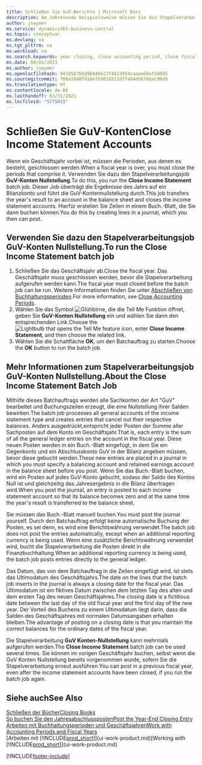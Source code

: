 ```yaml
---
title: Schließen Sie GuV-Berichte | Microsoft Docs
description: Am Jahresende beispielsweise müssen Sie die Stapelverarbeitung "GuV-Konten Nullstellung" laufen lassen, um die Buchhaltungsperioden zu schließen, aus der sich das Geschäftsjahr zusammensetzt.
author: jswymer
ms.service: dynamics365-business-central
ms.topic: conceptual
ms.devlang: na
ms.tgt_pltfrm: na
ms.workload: na
ms.search.keywords: year closing, close accounting period, close fiscal year, bank account detailed trial balance
ms.date: 04/01/2021
ms.author: jswymer
ms.openlocfilehash: 843d5b766d9b840e27f4423854caaae66efb0805
ms.sourcegitcommit: 766e2840fd16efb901d211d7fa64d96766ac99d9
ms.translationtype: HT
ms.contentlocale: de-DE
ms.lasthandoff: 03/31/2021
ms.locfileid: "5775015"
---
```

# <a name="close-income-statement-accounts"></a><span data-ttu-id="3be74-103">Schließen Sie GuV-Konten</span><span class="sxs-lookup"><span data-stu-id="3be74-103">Close Income Statement Accounts</span></span>
<span data-ttu-id="3be74-104">Wenn ein Geschäftsjahr vorbei ist, müssen die Perioden, aus denen es besteht, geschlossen werden.</span><span class="sxs-lookup"><span data-stu-id="3be74-104">When a fiscal year is over, you must close the periods that comprise it.</span></span> <span data-ttu-id="3be74-105">Verwenden Sie dazu den Stapelverarbeitungsjob **GuV-Konten Nullstellung**.</span><span class="sxs-lookup"><span data-stu-id="3be74-105">To do this, you run the **Close Income Statement** batch job.</span></span> <span data-ttu-id="3be74-106">Dieser Job überträgt die Ergebnisse des Jahrs auf ein Bilanzkonto und führt die GuV-Kontennullstellung durch.</span><span class="sxs-lookup"><span data-stu-id="3be74-106">This job transfers the year's result to an account in the balance sheet and closes the income statement accounts.</span></span> <span data-ttu-id="3be74-107">Hierfür erstellen Sie Zeilen in einem Buch.-Blatt, die Sie dann buchen können.</span><span class="sxs-lookup"><span data-stu-id="3be74-107">You do this by creating lines in a journal, which you then can post.</span></span>

## <a name="to-run-the-close-income-statement-batch-job"></a><span data-ttu-id="3be74-108">Verwenden Sie dazu den Stapelverarbeitungsjob GuV-Konten Nullstellung.</span><span class="sxs-lookup"><span data-stu-id="3be74-108">To run the Close Income Statement batch job</span></span>
1. <span data-ttu-id="3be74-109">Schließen Sie das Geschäftsjahr ab.</span><span class="sxs-lookup"><span data-stu-id="3be74-109">Close the fiscal year.</span></span> <span data-ttu-id="3be74-110">Das Geschäftsjahr muss geschlossen werden, bevor die Stapelverarbeitung aufgerufen werden kann.</span><span class="sxs-lookup"><span data-stu-id="3be74-110">The fiscal year must closed before the batch job can be run.</span></span> <span data-ttu-id="3be74-111">Weitere Informationen finden Sie unter [Abschließen von Buchhaltungsperioden](year-close-account-periods.md).</span><span class="sxs-lookup"><span data-stu-id="3be74-111">For more information, see [Close Accounting Periods](year-close-account-periods.md).</span></span>
2. <span data-ttu-id="3be74-112">Wählen Sie das Symbol ![Glühbirne, die die Tell Me Funktion öffnet](media/ui-search/search_small.png "Was möchten Sie tun?"), geben Sie **GuV-Konten Nullstellung** ein und wählen Sie dann den entsprechenden Link.</span><span class="sxs-lookup"><span data-stu-id="3be74-112">Choose the ![Lightbulb that opens the Tell Me feature](media/ui-search/search_small.png "Tell me what you want to do") icon, enter **Close Income Statement**, and then choose the related link.</span></span>
3. <span data-ttu-id="3be74-113">Wählen Sie die Schaltfläche **OK**, um den Batchauftrag zu starten.</span><span class="sxs-lookup"><span data-stu-id="3be74-113">Choose the **OK** button to run the batch job.</span></span>

## <a name="about-the-close-income-statement-batch-job"></a><span data-ttu-id="3be74-114">Mehr Informationen zum Stapelverarbeitungsjob GuV-Konten Nullstellung.</span><span class="sxs-lookup"><span data-stu-id="3be74-114">About the Close Income Statement Batch Job</span></span>
<span data-ttu-id="3be74-115">Mithilfe dieses Batchauftrags werden alle Sachkonten der Art "GuV" bearbeitet und Buchungszeilen erzeugt, die eine Nullstellung ihrer Salden bewirken.</span><span class="sxs-lookup"><span data-stu-id="3be74-115">The batch job processes all general accounts of the income statement type and creates entries that cancel out their respective balances.</span></span> <span data-ttu-id="3be74-116">Anders ausgedrückt,entspricht jeder Posten der Summe aller Sachposten auf dem Konto im Geschäftsjahr.</span><span class="sxs-lookup"><span data-stu-id="3be74-116">That is, each entry is the sum of all the general ledger entries on the account in the fiscal year.</span></span> <span data-ttu-id="3be74-117">Diese neuen Posten werden in ein Buch.-Blatt eingefügt, in dem Sie ein Gegenkonto und ein Abschlusskonto GuV in der Bilanz angeben müssen, bevor diese gebucht werden.</span><span class="sxs-lookup"><span data-stu-id="3be74-117">These new entries are placed in a journal in which you must specify a balancing account and retained earnings account in the balance sheet before you post.</span></span> <span data-ttu-id="3be74-118">Wenn Sie das Buch.-Blatt buchen, wird ein Posten auf jedes GuV-Konto gebucht, sodass der Saldo des Kontos Null ist und gleichzeitig das Jahresergebnis in die Bilanz übertragen wird.</span><span class="sxs-lookup"><span data-stu-id="3be74-118">When you post the journal, an entry is posted to each income statement account so that its balance becomes zero and at the same time the year's result is transferred to the balance sheet.</span></span>

<span data-ttu-id="3be74-119">Sie müssen das Buch.-Blatt manuell buchen.</span><span class="sxs-lookup"><span data-stu-id="3be74-119">You must post the journal yourself.</span></span> <span data-ttu-id="3be74-120">Durch den Batchauftrag erfolgt keine automatische Buchung der Posten, es sei denn, es wird eine Berichtswährung verwendet.</span><span class="sxs-lookup"><span data-stu-id="3be74-120">The batch job does not post the entries automatically, except when an additional reporting currency is being used.</span></span> <span data-ttu-id="3be74-121">Wenn eine zusätzliche Berichtswährung verwendet wird, bucht die Stapelverarbeitung die Posten direkt in die Finanzbuchhaltung.</span><span class="sxs-lookup"><span data-stu-id="3be74-121">When an additional reporting currency is being used, the batch job posts entries directly to the general ledger.</span></span>

<span data-ttu-id="3be74-122">Das Datum, das von dem Batchauftrag in die Zeilen eingefügt wird, ist stets das Ultimodatum des Geschäftsjahrs.</span><span class="sxs-lookup"><span data-stu-id="3be74-122">The date on the lines that the batch job inserts in the journal is always a closing date for the fiscal year.</span></span> <span data-ttu-id="3be74-123">Das Ultimodatum ist ein fiktives Datum zwischen dem letzten Tag des alten und dem ersten Tag des neuen Geschäftsjahres.</span><span class="sxs-lookup"><span data-stu-id="3be74-123">The closing date is a fictitious date between the last day of the old fiscal year and the first day of the new year.</span></span> <span data-ttu-id="3be74-124">Der Vorteil des Buchens zu einem Ultimodatum liegt darin, dass die Salden des Geschäftsjahres mit normalen Datumsangaben erhalten bleiben.</span><span class="sxs-lookup"><span data-stu-id="3be74-124">The advantage of posting on a closing date is that you maintain the correct balances for the ordinary dates of the fiscal year.</span></span>

<span data-ttu-id="3be74-125">Die Stapelverarbeitung **GuV Konten-Nullstellung** kann mehrmals aufgerufen werden.</span><span class="sxs-lookup"><span data-stu-id="3be74-125">The **Close Income Statement** batch job can be used several times.</span></span> <span data-ttu-id="3be74-126">Sie können im vorigen Geschäftsjahr buchen, selbst wenn die GuV Konten Nullstellung bereits vorgenommen wurde, sofern Sie die Stapelverarbeitung erneut ausführen.</span><span class="sxs-lookup"><span data-stu-id="3be74-126">You can post in a previous fiscal year, even after the income statement accounts have been closed, if you run the batch job again.</span></span>

## <a name="see-also"></a><span data-ttu-id="3be74-127">Siehe auch</span><span class="sxs-lookup"><span data-stu-id="3be74-127">See Also</span></span>

[<span data-ttu-id="3be74-128">Schließen der Bücher</span><span class="sxs-lookup"><span data-stu-id="3be74-128">Closing Books</span></span>](year-close-books.md)  
[<span data-ttu-id="3be74-129">So buchen Sie den Jahresabschlussposten</span><span class="sxs-lookup"><span data-stu-id="3be74-129">Post the Year-End Closing Entry</span></span>](year-how-post-year-end-close-entry.md)  
[<span data-ttu-id="3be74-130">Arbeiten mit Buchhaltungsperioden und Geschäftsjahren</span><span class="sxs-lookup"><span data-stu-id="3be74-130">Work with Accounting Periods and Fiscal Years</span></span>](finance-accounting-periods-and-fiscal-years.md)  
<span data-ttu-id="3be74-131">[Arbeiten mit [!INCLUDE[prod_short](includes/prod_short.md)]](ui-work-product.md)</span><span class="sxs-lookup"><span data-stu-id="3be74-131">[Working with [!INCLUDE[prod_short](includes/prod_short.md)]](ui-work-product.md)</span></span>


[!INCLUDE[footer-include](includes/footer-banner.md)]